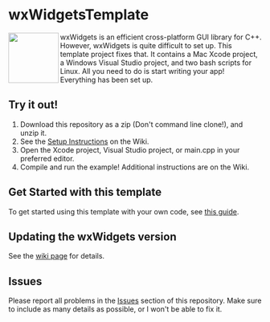 # wxWidgetsTemplate
<img align="left" height="100" src="https://upload.wikimedia.org/wikipedia/commons/thumb/b/bb/WxWidgets.svg/2000px-WxWidgets.svg.png">

wxWidgets is an efficient cross-platform GUI library for C++. However, wxWidgets is quite difficult to set up.
This template project fixes that. It contains a Mac Xcode project, a Windows Visual Studio project, and two bash scripts for Linux.
All you need to do is start writing your app! Everything has been set up.

## Try it out!
1. Download this repository as a zip (Don't command line clone!), and unzip it.
2. See the [Setup Instructions](https://github.com/Ravbug/wxWidgetsTemplate/wiki/Building-the-Projects) on the Wiki.  
3. Open the Xcode project, Visual Studio project, or main.cpp in your preferred editor.
4. Compile and run the example!
Additional instructions are on the Wiki.

## Get Started with this template
To get started using this template with your own code, see [this guide](https://github.com/Ravbug/wxWidgetsTemplate/wiki/Getting-Started-Using-This-Template-for-Your-Own-Code).

## Updating the wxWidgets version
See the [wiki page](https://github.com/Ravbug/wxWidgetsTemplate/wiki/Updating-or-Resetting-wxWidgets) for details. 

## Issues
Please report all problems in the [Issues](https://github.com/Ravbug/wxWidgetsTemplate/issues) section of this repository. 
Make sure to include as many details as possible, or I won't be able to fix it.
